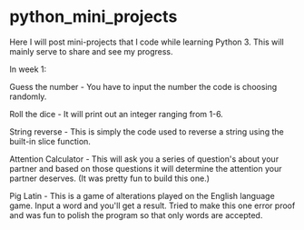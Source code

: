 # python_mini_projects
Here I will post mini-projects that I code while learning Python 3. This will mainly serve to share and see my progress.

In week 1:

Guess the number - You have to input the number the code is choosing randomly.

Roll the dice - It will print out an integer ranging from 1-6.

String reverse - This is simply the code used to reverse a string using the built-in slice function.

Attention Calculator - This will ask you a series of question's about your partner and based on those questions it will determine the attention your partner deserves. (It was pretty fun to build this one.)

Pig Latin -  This is a game of alterations played on the English language game. Input a word and you'll get a result. Tried to make this one error proof and was fun to polish the program so that only words are accepted.
